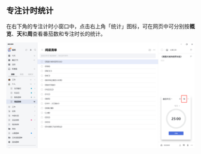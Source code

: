 ## 专注计时统计

在右下角的专注计时小窗口中，点击右上角「统计」图标，可在网页中可分别按**概览**、**天**和**周**查看番茄数和专注时长的统计。

![images35](../../images/pc/58.png)
